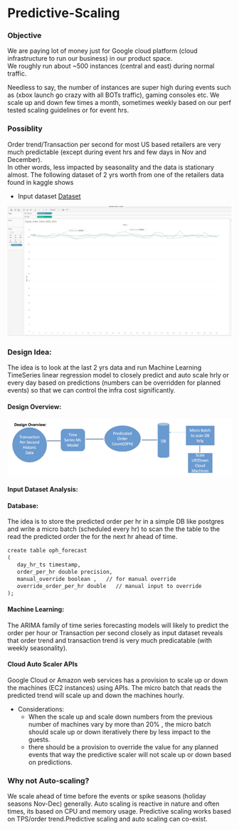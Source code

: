 # Predictive-Scaling

### Objective

We are paying lot of money just for Google cloud platform (cloud infrastructure to run our business) in our product space.  
We roughly run about ~500 instances (central and east) during normal traffic. 

Needless to say, the number of instances are super high during events such as (xbox launch go crazy with all BOTs traffic), 
gaming consoles etc. We scale up and down few times a month, sometimes weekly based on our perf tested scaling guidelines or for event hrs.



### Possiblity

Order trend/Transaction per second for most US based retailers are very much predictable (except during event hrs and few days in Nov and December).  
In other words, less impacted by seasonality and the data is stationary almost. The following dataset of 2 yrs worth from one of the retailers data 
found in kaggle shows

  -  Input dataset [Dataset](https://www.kaggle.com/datasets/mkechinov/ecommerce-purchase-history-from-electronics-store)

![Typical Order Trend](https://github.com/vijaycse/predictive-scaling/blob/main/Order_Trend.png)



### Design Idea:

The idea is to look at the last 2 yrs data and run Machine Learning TimeSeries linear regression model 
to closely predict and auto scale hrly or every day based on predictions (numbers can be overridden for planned events) 
so that we can control the infra cost significantly. 


#### Design Overview:
  
![Design Overview](https://github.com/vijaycse/predictive-scaling/blob/main/Design_Overview_2.png)

#### Input Dataset Analysis:



#### Database:

The idea is to store the predicted order per hr in a simple DB like postgres and write a micro batch (scheduled every hr) to scan the 
the table to the read the predicted order the for the next hr ahead of time.


```
create table oph_forecast
(
   day_hr_ts timestamp,
   order_per_hr double precision, 
   manual_override boolean ,   // for manual override
   override_order_per_hr double   // manual input to override
);

```


#### Machine Learning:

 The ARIMA family of time series forecasting models will likely to predict the order per hour or Transaction per second closely as input dataset
 reveals that order trend and transaction trend is very much predicatable (with weekly seasonality).
 

#### Cloud Auto Scaler APIs

 Google Cloud  or Amazon web services has a provision to scale up or down the machines (EC2 instances) using APIs. The micro batch that reads the 
 predicted trend will scale up and down the machines hourly.
 
   - Considerations:
        - When the scale up and scale down numbers from the previous number of machines vary by more than 20% , the micro batch should scale up or down iteratively there by less impact to the guests.
        - there should be a provision to override the value for any planned events that way the predictive scaler will not scale up or down based on predictions.



### Why not Auto-scaling?

We scale ahead of time before the events or spike seasons (holiday seasons Nov-Dec) generally. Auto scaling is reactive in nature
and often times, its based on CPU and memory usage. 
Predictive scaling works based on TPS/order trend.Predictive scaling and auto scaling can co-exist.
